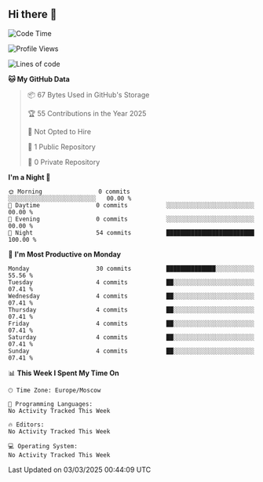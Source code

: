 ## Hi there 👋


<!--START_SECTION:waka-->
![Code Time](http://img.shields.io/badge/Code%20Time-307%20hrs%2051%20mins-blue)

![Profile Views](http://img.shields.io/badge/Profile%20Views-0-blue)

![Lines of code](https://img.shields.io/badge/From%20Hello%20World%20I%27ve%20Written-0%20lines%20of%20code-blue)

**🐱 My GitHub Data** 

> 📦 67 Bytes Used in GitHub's Storage 
 > 
> 🏆 55 Contributions in the Year 2025
 > 
> 🚫 Not Opted to Hire
 > 
> 📜 1 Public Repository 
 > 
> 🔑 0 Private Repository 
 > 
**I'm a Night 🦉** 

```text
🌞 Morning                0 commits           ░░░░░░░░░░░░░░░░░░░░░░░░░   00.00 % 
🌆 Daytime                0 commits           ░░░░░░░░░░░░░░░░░░░░░░░░░   00.00 % 
🌃 Evening                0 commits           ░░░░░░░░░░░░░░░░░░░░░░░░░   00.00 % 
🌙 Night                  54 commits          █████████████████████████   100.00 % 
```
📅 **I'm Most Productive on Monday** 

```text
Monday                   30 commits          ██████████████░░░░░░░░░░░   55.56 % 
Tuesday                  4 commits           ██░░░░░░░░░░░░░░░░░░░░░░░   07.41 % 
Wednesday                4 commits           ██░░░░░░░░░░░░░░░░░░░░░░░   07.41 % 
Thursday                 4 commits           ██░░░░░░░░░░░░░░░░░░░░░░░   07.41 % 
Friday                   4 commits           ██░░░░░░░░░░░░░░░░░░░░░░░   07.41 % 
Saturday                 4 commits           ██░░░░░░░░░░░░░░░░░░░░░░░   07.41 % 
Sunday                   4 commits           ██░░░░░░░░░░░░░░░░░░░░░░░   07.41 % 
```


📊 **This Week I Spent My Time On** 

```text
🕑︎ Time Zone: Europe/Moscow

💬 Programming Languages: 
No Activity Tracked This Week

🔥 Editors: 
No Activity Tracked This Week

💻 Operating System: 
No Activity Tracked This Week
```


 Last Updated on 03/03/2025 00:44:09 UTC
<!--END_SECTION:waka-->

